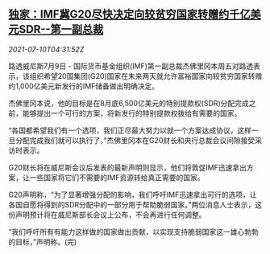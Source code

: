 <!--1625893263000-->
[独家：IMF冀G20尽快决定向较贫穷国家转赠约千亿美元SDR--第一副总裁](https://cn.reuters.com/article/imf-g20-poor-nations-sdr-0710-idCNKCS2EG03W)
------

<div><i>2021-07-10T04:31:52Z</i></div><p>路透威尼斯7月9日 - 国际货币基金组织(IMF)第一副总裁杰佛里冈本周五对路透表示，该组织希望20国集团(G20)国家在未来两天就允许富裕国家向较贫穷国家转赠约1,000亿美元新发行的IMF储备做出明确决定。</p><p>杰佛里冈本说，他的目标是在8月底6,500亿美元的特别提款权(SDR)分配完成之前，能够提出一个可行的方案，将新发行的特别提款权拨给有需要的国家。</p><p>“各国都希望我们有一个选项，我们正尽最大努力以就一个方案达成协议，这样一旦分配完成我们就可以执行了，”杰佛里冈本在G20财长和央行总裁会议间隙接受采访时表示。</p><p>G20财长将在威尼斯会议后发表的最新声明则显示，他们将敦促IMF迅速拿出方案，让一些国家将它们不需要的IMF资源转给真正需要的国家。</p><p>G20声明称，“为了显著增强分配的影响，我们呼吁IMF迅速拿出可行的选项，让各国自愿将得到的SDR分配中的一部分用于帮助脆弱国家。”两位消息人士表示，这份声明预计将在威尼斯部长会议上公布，不会再进行任何调整。</p><p>“我们呼吁所有有能力这样做的国家做出贡献，以实现支持脆弱国家这一雄心勃勃的目标，”声明称。(完)</p>
